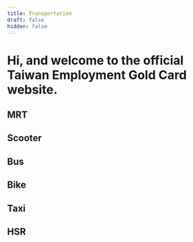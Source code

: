 ```yaml
---
title: Transportation
draft: false
hidden: false
---
```


# Hi, and welcome to the official Taiwan Employment Gold Card website.

## MRT

## Scooter

## Bus

## Bike

## Taxi

## HSR
